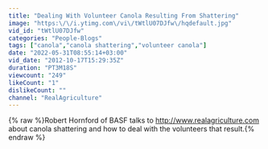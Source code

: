 ```yaml
---
title: "Dealing With Volunteer Canola Resulting From Shattering"
image: "https:\/\/i.ytimg.com\/vi\/tWtlU07DJfw\/hqdefault.jpg"
vid_id: "tWtlU07DJfw"
categories: "People-Blogs"
tags: ["canola","canola shattering","volunteer canola"]
date: "2022-05-31T08:55:14+03:00"
vid_date: "2012-10-17T15:29:35Z"
duration: "PT3M18S"
viewcount: "249"
likeCount: "1"
dislikeCount: ""
channel: "RealAgriculture"
---
```

{% raw %}Robert Hornford of BASF talks to <a rel="nofollow" target="blank" href="http://www.realagriculture.com">http://www.realagriculture.com</a> about canola shattering and how to deal with the volunteers that result.{% endraw %}
